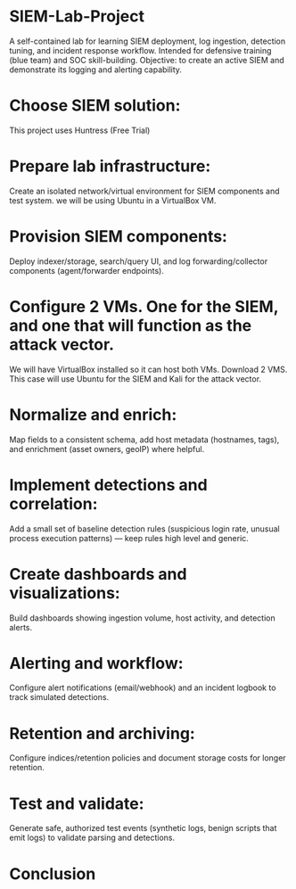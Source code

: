 # SIEM-Lab-Project
A self-contained lab for learning SIEM deployment, log ingestion, detection tuning, and incident response workflow. Intended for defensive training (blue team) and SOC skill-building.
Objective: to create an active SIEM and demonstrate its logging and alerting capability. 

# Choose SIEM solution:

This project uses Huntress (Free Trial)

# Prepare lab infrastructure:

Create an isolated network/virtual environment for SIEM components and test system.
we will be using Ubuntu in a VirtualBox VM.
# Provision SIEM components:

Deploy indexer/storage, search/query UI, and log forwarding/collector components (agent/forwarder endpoints).

# Configure 2 VMs. One for the SIEM, and one that will function as the attack vector. 

We will have VirtualBox installed so it can host both VMs. Download 2 VMS. This case will use Ubuntu for the SIEM and Kali for the attack vector. 

# Normalize and enrich:

Map fields to a consistent schema, add host metadata (hostnames, tags), and enrichment (asset owners, geoIP) where helpful.

# Implement detections and correlation:

Add a small set of baseline detection rules (suspicious login rate, unusual process execution patterns) — keep rules high level and generic.

# Create dashboards and visualizations:

Build dashboards showing ingestion volume, host activity, and detection alerts.

# Alerting and workflow:

Configure alert notifications (email/webhook) and an incident logbook to track simulated detections.

# Retention and archiving:

Configure indices/retention policies and document storage costs for longer retention.

# Test and validate:

Generate safe, authorized test events (synthetic logs, benign scripts that emit logs) to validate parsing and detections.

# Conclusion
